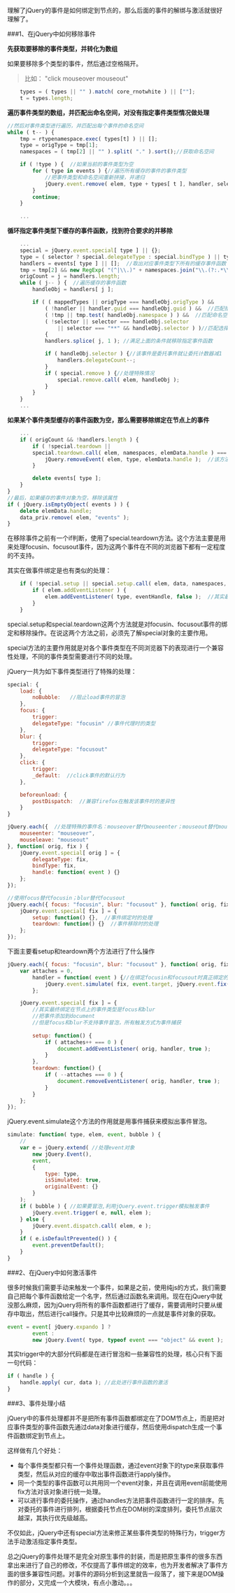 理解了jQuery的事件是如何绑定到节点的，那么后面的事件的解绑与激活就很好理解了。

###1、在jQuery中如何移除事件

**先获取要移除的事件类型，并转化为数组**

如果要移除多个类型的事件，然后通过空格隔开。       
> 比如：	  "click  mouseover  mouseout"

```javascript
	types = ( types || "" ).match( core_rnotwhite ) || [""];
	t = types.length;
```


**遍历事件类型的数组，并匹配出命名空间，对没有指定事件类型情况做处理**

```javascript
//然后对事件类型进行遍历，并匹配出每个事件的命名空间
while ( t-- ) {
	tmp = rtypenamespace.exec( types[t] ) || [];
	type = origType = tmp[1];
	namespaces = ( tmp[2] || "" ).split( "." ).sort();//获取命名空间

	if ( !type ) {  //如果当前的事件类型为空
		for ( type in events ) {//遍历所有缓存的事件的事件类型
			//把事件类型和命名空间重新拼接，并递归
			jQuery.event.remove( elem, type + types[ t ], handler, selector, true );
		}
		continue;
	}
	
	...
```

**循环指定事件类型下缓存的事件函数，找到符合要求的并移除**
		
```javascript
	...
	special = jQuery.event.special[ type ] || {};
	type = ( selector ? special.delegateType : special.bindType ) || type;
	handlers = events[ type ] || [];  //取出对应事件类型下所有的缓存事件函数
	tmp = tmp[2] && new RegExp( "(^|\\.)" + namespaces.join("\\.(?:.*\\.|)") + "(\\.|$)" );
	origCount = j = handlers.length;
	while ( j-- ) {  //遍历缓存的事件函数
		handleObj = handlers[ j ];

		if ( ( mappedTypes || origType === handleObj.origType ) &&
			( !handler || handler.guid === handleObj.guid ) &&  //匹配指定函数
			( !tmp || tmp.test( handleObj.namespace ) ) &&  //匹配命名空间
			( !selector || selector === handleObj.selector
				|| selector === "**" && handleObj.selector ) )//匹配选择器
			{
			handlers.splice( j, 1 ); //满足上面的条件就移除指定事件函数

			if ( handleObj.selector ) {//该事件是委托事件就让委托计数器减1
				handlers.delegateCount--;
			}
			if ( special.remove ) {//处理特殊情况
				special.remove.call( elem, handleObj );
			}
		}
	}
	...
```

**如果某个事件类型缓存的事件函数为空，那么需要移除绑定在节点上的事件**

```javascript
	...
	if ( origCount && !handlers.length ) {
		if ( !special.teardown || 
		special.teardown.call( elem, namespaces, elemData.handle ) === false ) {//用来处理focusin、focusout事件
			jQuery.removeEvent( elem, type, elemData.handle );  //该方法最后调用的就是removeEventListener
		}

		delete events[ type ];
	}
}
//最后，如果缓存的事件对象为空，移除该属性
if ( jQuery.isEmptyObject( events ) ) {
	delete elemData.handle;
	data_priv.remove( elem, "events" );
}
```

在移除事件之前有一个if判断，使用了special.teardown方法。这个方法主要是用来处理focusin、focusout事件，因为这两个事件在不同的浏览器下都有一定程度的不支持。

其实在做事件绑定是也有类似的处理：

```javascript
	if ( !special.setup || special.setup.call( elem, data, namespaces, eventHandle ) === false ) {
		if ( elem.addEventListener ) {
			elem.addEventListener( type, eventHandle, false );  //其实最终就是通过addEventListener来绑定事件
		}
	}
```

special.setup和special.teardown这两个方法就是对focusin、focusout事件的绑定和移除操作。在说这两个方法之前，必须先了解special对象的主要作用。

special方法的主要作用就是对各个事件类型在不同浏览器下的表现进行一个兼容性处理，不同的事件类型需要进行不同的处理。


jQuery一共为如下事件类型进行了特殊的处理：

```javascript
special: {
	load: {
		noBubble:   //阻止load事件的冒泡
	},
	focus: {
		trigger:
		delegateType: "focusin" //事件代理时的类型
	},
	blur: {
		trigger:
		delegateType: "focusout"
	},
	click: {
		trigger:
		_default:  //click事件的默认行为
	},

	beforeunload: {
		postDispatch:  //兼容firefox在触发该事件时的差异性
	}
}

jQuery.each({  //处理特殊的事件名：mouseover替代mouseenter；mouseout替代mouseleave
	mouseenter: "mouseover", 
	mouseleave: "mouseout"
}, function( orig, fix ) {
	jQuery.event.special[ orig ] = {
		delegateType: fix,
		bindType: fix,
		handle: function( event ) {}
	};
});

//使用focus替代focusin；blur替代focusout
jQuery.each({ focus: "focusin", blur: "focusout" }, function( orig, fix ) {
	jQuery.event.special[ fix ] = {
		setup: function() {},  //事件绑定时的处理
		teardown: function() {}  //事件移除时的处理
	};
});
```

下面主要看setup和teardown两个方法进行了什么操作

```javascript
jQuery.each({ focus: "focusin", blur: "focusout" }, function( orig, fix ) {
	var attaches = 0,
		handler = function( event ) {//在绑定focusin和focusout时真正绑定的函数
			jQuery.event.simulate( fix, event.target, jQuery.event.fix( event ), true );
		};

	jQuery.event.special[ fix ] = {
		//其实最终绑定在节点上的事件类型是focus和blur
		//把事件添加到document
		//但是focus和blur不支持事件冒泡，所有触发方式为事件捕获
		
		setup: function() {
			if ( attaches++ === 0 ) {
				document.addEventListener( orig, handler, true );
			}
		},
		teardown: function() {
			if ( --attaches === 0 ) {
				document.removeEventListener( orig, handler, true );
			}
		}
	};
});
```

jQuery.event.simulate这个方法的作用就是用事件捕获来模拟出事件冒泡。

```javascript
simulate: function( type, elem, event, bubble ) {
	// 
	var e = jQuery.extend( //处理event对象
		new jQuery.Event(),
		event,
		{
			type: type,
			isSimulated: true,
			originalEvent: {}
		}
	);
	if ( bubble ) { //如果要冒泡,利用jQuery.event.trigger模拟触发事件
		jQuery.event.trigger( e, null, elem );
	} else {
		jQuery.event.dispatch.call( elem, e );
	}
	if ( e.isDefaultPrevented() ) {
		event.preventDefault();
	}
}
```


###2、在jQuery中如何激活事件

很多时候我们需要手动来触发一个事件，如果是之前，使用纯js的方式，我们需要自己把每个事件函数给定一个名字，然后通过函数名来调用。现在在jQuery中就没那么麻烦，因为jQuery将所有的事件函数都进行了缓存，需要调用时只要从缓存中取出，然后进行call操作。只是其中比较麻烦的一点就是事件对象的获取。

```javascript
event = event[ jQuery.expando ] ?
		event :
		new jQuery.Event( type, typeof event === "object" && event );
```

其实trigger中的大部分代码都是在进行冒泡和一些兼容性的处理，核心只有下面一句代码：

```javascript
if ( handle ) {
	handle.apply( cur, data ); //此处进行事件函数的激活
}
```

###3、事件处理小结


jQuery中的事件处理都并不是把所有事件函数都绑定在了DOM节点上，而是把对应事件类型的事件函数先通过data对象进行缓存，然后使用dispatch生成一个事件函数绑定到节点上。

这样做有几个好处：

- 每个事件类型都只有一个事件处理函数，通过event对象下的type来获取事件类型，然后从对应的缓存中取出事件函数进行apply操作。
- 同一个类型的事件函数可以共用同一个event对象，并且在调用event前能使用fix方法对该对象进行统一处理。
- 可以进行事件的委托操作，通过handles方法把事件函数进行一定的排序。先对委托的事件进行排列，根据委托节点在DOM树的深度排列，委托节点层次越深，其执行优先级越高。


不仅如此，jQuery中还有special方法来修正某些事件类型的特殊行为，trigger方法手动激活指定事件类型。

总之jQuery的事件处理不是完全对原生事件的封装，而是把原生事件的很多东西拿出来进行了自己的修改，不仅提高了事件绑定的效率，也为开发者解决了事件方面的很多兼容性问题。对事件的源码分析到这里就告一段落了，接下来是DOM操作的部分，又完成一个大模块，有点小激动。。。
